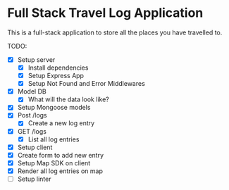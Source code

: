 # Full Stack Travel Log Application
This is a full-stack application to store all the places you have travelled to.

TODO:
- [x] Setup server
  - [x] Install dependencies
  - [x] Setup Express App
  - [x] Setup Not Found and Error Middlewares
- [x] Model DB
  - [x] What will the data look like?
- [x] Setup Mongoose models
- [x] Post /logs
  - [x] Create a new log entry
- [x] GET /logs
  - [x] List all log entries
- [x] Setup client
- [x] Create form to add new entry
- [x] Setup Map SDK on client
- [x] Render all log entries on map
- [ ] Setup linter
